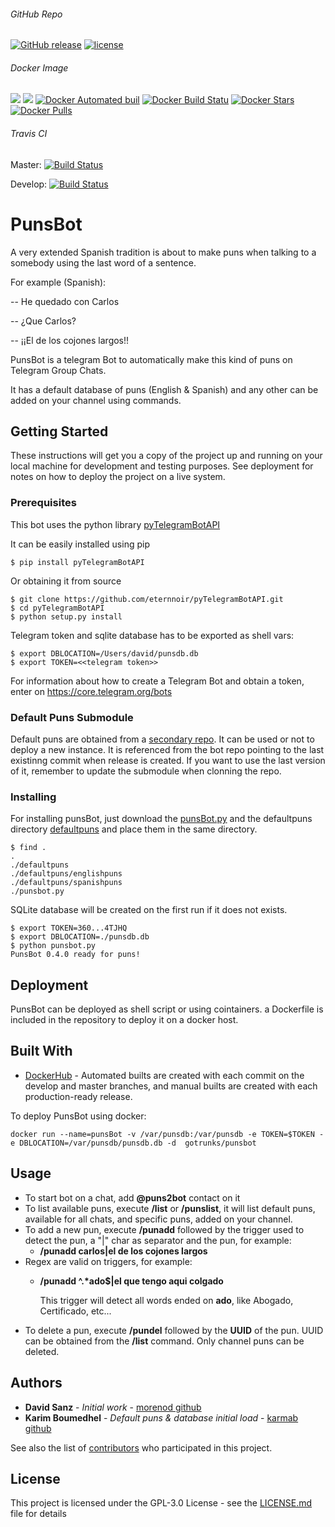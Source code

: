###### GitHub Repo
[![GitHub release](https://img.shields.io/github/release/morenod/punsbot.svg)]()
[![license](https://img.shields.io/github/license/morenod/punsbot.svg)]()
###### Docker Image
[![](https://images.microbadger.com/badges/image/gotrunks/punsbot:0.4.0.svg)](https://microbadger.com/images/gotrunks/punsbot:0.4.0 "Get your own image badge on microbadger.com")
[![](https://images.microbadger.com/badges/version/gotrunks/punsbot:0.4.0.svg)](https://microbadger.com/images/gotrunks/punsbot:0.4.0 "Get your own version badge on microbadger.com")
[![Docker Automated buil](https://img.shields.io/docker/automated/gotrunks/punsbot.svg)]()
[![Docker Build Statu](https://img.shields.io/docker/build/gotrunks/punsbot.svg)]()
[![Docker Stars](https://img.shields.io/docker/stars/gotrunks/punsbot.svg)]()
[![Docker Pulls](https://img.shields.io/docker/pulls/gotrunks/punsbot.svg)]()
###### Travis CI
Master: [![Build Status](https://travis-ci.org/morenod/punsBot.svg?branch=master)](https://travis-ci.org/morenod/punsBot)

Develop: [![Build Status](https://travis-ci.org/morenod/punsBot.svg?branch=develop)](https://travis-ci.org/morenod/punsBot)
# PunsBot

A very extended Spanish tradition is about to make puns when talking to a somebody using the last word of a sentence.

For example (Spanish):

-- He quedado con Carlos

-- ¿Que Carlos?

-- ¡¡El de los cojones largos!!


PunsBot is a telegram Bot to automatically make this kind of puns on Telegram Group Chats.

It has a default database of puns (English & Spanish) and any other can be added on your channel using commands.

## Getting Started

These instructions will get you a copy of the project up and running on your local machine for development and testing purposes. See deployment for notes on how to deploy the project on a live system.

### Prerequisites

This bot uses the python library [pyTelegramBotAPI](https://github.com/eternnoir/pyTelegramBotAPI)

It can be easily installed using pip

```
$ pip install pyTelegramBotAPI
```

Or obtaining it from source

```
$ git clone https://github.com/eternnoir/pyTelegramBotAPI.git
$ cd pyTelegramBotAPI
$ python setup.py install
```

Telegram token and sqlite database has to be exported as shell vars:

```
$ export DBLOCATION=/Users/david/punsdb.db
$ export TOKEN=<<telegram token>>
```

For information about how to create a Telegram Bot and obtain a token, enter on https://core.telegram.org/bots

### Default Puns Submodule

Default puns are obtained from a [secondary repo](https://github.com/morenod/defaultpuns). It can be used or not to deploy a new instance. It is referenced from the bot repo pointing to the last existinng commit when release is created. If you want to use the last version of it, remember to update the submodule when clonning the repo.

### Installing

For installing punsBot, just download the [punsBot.py](https://github.com/morenod/punsBot/blob/master/punsbot.py) and the defaultpuns directory [defaultpuns](https://github.com/morenod/defaultpuns) and place them in the same directory.

```
$ find .
.
./defaultpuns
./defaultpuns/englishpuns
./defaultpuns/spanishpuns
./punsbot.py
```

SQLite database will be created on the first run if it does not exists.

```
$ export TOKEN=360...4TJHQ
$ export DBLOCATION=./punsdb.db
$ python punsbot.py
PunsBot 0.4.0 ready for puns!
```

## Deployment

PunsBot can be deployed as shell script or using cointainers. a Dockerfile is included in the repository to deploy it on a docker host.

## Built With

* [DockerHub](https://hub.docker.com/r/gotrunks/punsbot/) - Automated builts are created with each commit on the develop and master branches, and manual builts are created with each production-ready release.

To deploy PunsBot using docker:

```
docker run --name=punsBot -v /var/punsdb:/var/punsdb -e TOKEN=$TOKEN -e DBLOCATION=/var/punsdb/punsdb.db -d  gotrunks/punsbot
```

## Usage

- To start bot on a chat, add **@puns2bot** contact on it
- To list available puns, execute **/list** or **/punslist**, it will list default puns, available for all chats, and specific puns, added on your channel.
- To add a new pun, execute **/punadd** followed by the trigger used to detect the pun, a "|" char as separator and the pun, for example:
  - **/punadd carlos|el de los cojones largos**
- Regex are valid on triggers, for example:
  - **/punadd ^.\*ado$|el que tengo aqui colgado**

    This trigger will detect all words ended on **ado**, like Abogado, Certificado, etc...
- To delete a pun, execute **/pundel** followed by the **UUID** of the pun. UUID can be obtained from the **/list** command. Only channel puns can be deleted.

## Authors

* **David Sanz** - *Initial work* - [morenod github](https://github.com/morenod)
* **Karim Boumedhel** - *Default puns & database initial load* - [karmab github](https://github.com/karmab)

See also the list of [contributors](https://github.com/morenod/punsBot/graphs/contributors) who participated in this project.

## License

This project is licensed under the GPL-3.0 License - see the [LICENSE.md](LICENSE.md) file for details
